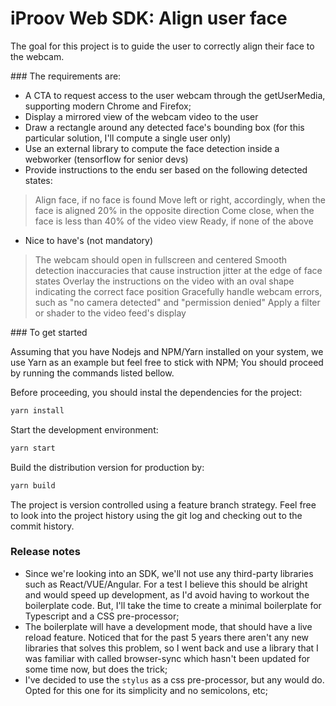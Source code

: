 
  # iProov Web SDK: Align user face
  
  The goal for this project is to guide the user to correctly align their face to the webcam.

  ### The requirements are:

  - A CTA to request access to the user webcam through the getUserMedia, supporting modern Chrome and Firefox;
  - Display a mirrored view of the webcam video to the user
  - Draw a rectangle around any detected face's bounding box (for this particular solution, I'll compute a single user only)
  - Use an external library to compute the face detection inside a webworker (tensorflow for senior devs)
  - Provide instructions to the endu ser based on the following detected states:
   > Align face, if no face is found
   > Move left or right, accordingly, when the face is aligned 20% in the opposite direction
   > Come close, when the face is less than 40% of the video view
   > Ready, if none of the above
  - Nice to have's (not mandatory)
   > The webcam should open in fullscreen and centered
   > Smooth detection inaccuracies that cause instruction jitter at the edge of face states
   > Overlay the instructions on the video with an oval shape indicating the correct face position
   > Gracefully handle webcam errors, such as "no camera detected" and "permission denied"
   > Apply a filter or shader to the video feed's display


  ### To get started

  Assuming that you have Nodejs and NPM/Yarn installed on your system, we use Yarn as an example but feel free to stick with NPM; 
  You should proceed by running the commands listed bellow.

  Before proceeding, you should instal the dependencies for the project:

  ```bash
  yarn install
  ```

  Start the development environment:

  ```bash
  yarn start
  ```

  Build the distribution version for production by:

  ```bash
  yarn build
  ```

  The project is version controlled using a feature branch strategy. Feel free to look into the project history using the git log and checking out
  to the commit history.

  ### Release notes

  - Since we're looking into an SDK, we'll not use any third-party libraries such as React/VUE/Angular. For a test I believe this should be alright
  and would speed up development, as I'd avoid having to workout the boilerplate code. But, I'll take the time to create a minimal boilerplate for
  Typescript and a CSS pre-processor;
  - The boilerplate will have a development mode, that should have a live reload feature. Noticed that for the past 5 years there aren't any new libraries that solves this problem, so I went back and use a library that I was familiar with called browser-sync which hasn't been updated for some time now, but
  does the trick;
  - I've decided to use the `stylus` as a css pre-processor, but any would do. Opted for this one for its simplicity and no semicolons, etc;
  